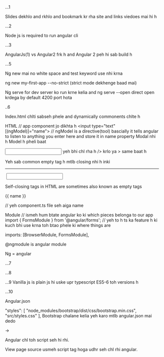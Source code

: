 
…1

Slides dekhlo and rkhlo and bookmark kr rha site and links viedoes mai hi h


…2

Node js is required to run angular cli


…3

AngularJs(1) vs Angular2 frk h and Angular 2 peh hi sab build h


…5

Ng new mai no white space and test keyword use nhi krna

ng new my-first-app --no-strict (strict mode dekhenge baad mai)

Ng serve for dev server ko run krne kelia and ng serve --open direct open krdega by default 4200 port hota


..6

Index.html chlti sabseh phele and dynamically commonents chlte h

HTML // app component jo dikhta h
<input type="text" [(ngModel)]="name"> // ngModel is a directive(tool) bascially it tells angular to listen to anything you enter here and store it in name property
Modal nhi h Model h pheli baat
 
<input type='text' /> yeh bhi chl rha h /> krlo ya > same baat h

Yeh sab common empty tag h mtlb closing nhi h inki
<br>
<hr>
<img>
<input>
<link>
<meta>

Self-closing tags in HTML are sometimes also known as empty tags

<p>{{ name }}</p> // yeh component.ts file seh aiga name

Module // ismeh hum btate angular ko ki which pieces belonga to our app
import { FormsModule } from '@angular/forms';  // yeh to h ts ka feature h ki kuch bhi use krna toh btao phele ki where things are

 imports: [BrowserModule, FormsModule],

@ngmodule is angular module

Ng = angular

…7

…8

…9
Vanilla js is plain js hi uske upr typescript ES5-6 toh versions h

…10

Angular.json 

 "styles": [
              "node_modules/bootstrap/dist/css/bootstrap.min.css",
              "src/styles.css"
            ],
Bootstrap chalane kelia yeh karo mtlb angular.json mai dedo



->

Angular chl toh script seh hi rhi.

View page source usmeh script tag hoga udhr seh chl rhi angular.


